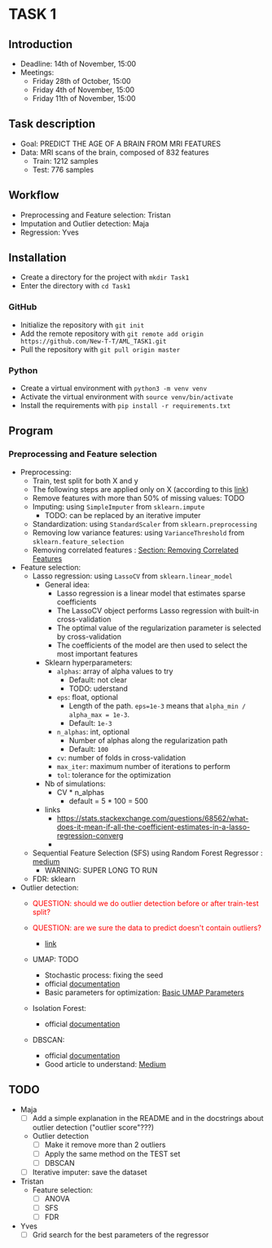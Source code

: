 # TASK 1 

## Introduction 
- Deadline: 14th of November, 15:00
- Meetings: 
  - Friday 28th of October, 15:00
  - Friday 4th of November, 15:00
  - Friday 11th of November, 15:00

## Task description
- Goal: PREDICT THE AGE OF A BRAIN FROM MRI FEATURES
- Data: MRI scans of the brain, composed of 832 features
  - Train: 1212 samples
  - Test: 776 samples

## Workflow 
- Preprocessing and Feature selection: Tristan
- Imputation and Outlier detection: Maja
- Regression: Yves 

## Installation
- Create a directory for the project with `mkdir Task1`
- Enter the directory with `cd Task1`
### GitHub 
- Initialize the repository with `git init`
- Add the remote repository with `git remote add origin https://github.com/New-T-T/AML_TASK1.git`
- Pull the repository with `git pull origin master`
### Python
- Create a virtual environment with `python3 -m venv venv`
- Activate the virtual environment with `source venv/bin/activate`
- Install the requirements with `pip install -r requirements.txt`


## Program 

### Preprocessing and Feature selection
- Preprocessing: 
  - Train, test split for both X and y
  - The following steps are applied only on X (according to this [link](https://stats.stackexchange.com/questions/111467/is-it-necessary-to-scale-the-target-value-in-addition-to-scaling-features-for-re))
  - Remove features with more than 50% of missing values: TODO 
  - Imputing: using `SimpleImputer` from `sklearn.impute`
    - TODO: can be replaced by an iterative imputer 
  - Standardization: using `StandardScaler` from `sklearn.preprocessing`
  - Removing low variance features: using `VarianceThreshold` from `sklearn.feature_selection`
  - Removing correlated features : [Section: Removing Correlated Features](https://stackabuse.com/applying-filter-methods-in-python-for-feature-selection/)
- Feature selection: 
  - Lasso regression: using `LassoCV` from `sklearn.linear_model`
    - General idea: 
      - Lasso regression is a linear model that estimates sparse coefficients
      - The LassoCV object performs Lasso regression with built-in cross-validation
      - The optimal value of the regularization parameter is selected by cross-validation
      - The coefficients of the model are then used to select the most important features
    - Sklearn hyperparameters: 
      - `alphas`: array of alpha values to try
        - Default: not clear
        - TODO: uderstand
      - `eps`: float, optional
        - Length of the path. `eps=1e-3` means that `alpha_min / alpha_max = 1e-3`.
        - Default: `1e-3`
      - `n_alphas`: int, optional
        - Number of alphas along the regularization path
        - Default: `100`
      - `cv`: number of folds in cross-validation
      - `max_iter`: maximum number of iterations to perform
      - `tol`: tolerance for the optimization
    - Nb of simulations: 
      - CV * n_alphas  
        - default = 5 * 100 = 500
    - links 
      - https://stats.stackexchange.com/questions/68562/what-does-it-mean-if-all-the-coefficient-estimates-in-a-lasso-regression-converg
      - 
  - Sequential Feature Selection (SFS) using Random Forest Regressor : [medium](https://towardsdatascience.com/5-feature-selection-method-from-scikit-learn-you-should-know-ed4d116e4172)
    - WARNING: SUPER LONG TO RUN
  - FDR: sklearn
- Outlier detection: 
  - <span style="color:red"> QUESTION: should we do outlier detection before or after train-test split? </span>
  - <span style="color:red"> QUESTION: are we sure the data to predict doesn't contain outliers? </span>
    
    - [link](https://stats.stackexchange.com/questions/321962/should-i-remove-any-out-liers-before-splitting-the-data)
  - UMAP: TODO
    - Stochastic process: fixing the seed 
    - official [documentation](https://umap-learn.readthedocs.io/en/latest/index.html)
    - Basic parameters for optimization: [Basic UMAP Parameters](https://umap-learn.readthedocs.io/en/latest/parameters.html)
  - Isolation Forest: 
    - official [documentation](https://scikit-learn.org/stable/modules/generated/sklearn.ensemble.IsolationForest.html)
  - DBSCAN: 
    - official [documentation](https://scikit-learn.org/stable/modules/generated/sklearn.cluster.DBSCAN.html)
    - Good article to understand: [Medium](https://medium.com/@dilip.voleti/dbscan-algorithm-for-fraud-detection-outlier-detection-in-a-data-set-60a10ad06ea8)

## TODO
- Maja 
  - [ ] Add a simple explanation in the README and in the docstrings about outlier detection ("outlier score"???)
  - Outlier detection
    - [ ] Make it remove more than 2 outliers
    - [ ] Apply the same method on the TEST set
    - [ ] DBSCAN 
  - [ ] Iterative imputer: save the dataset
- Tristan
  - Feature selection: 
    - [ ] ANOVA 
    - [ ] SFS 
    - [ ] FDR
- Yves
  - [ ] Grid search for the best parameters of the regressor